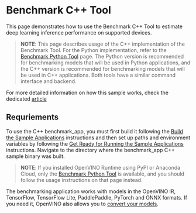 # Benchmark C++ Tool

This page demonstrates how to use the Benchmark C++ Tool to estimate deep learning inference performance on supported devices.

> **NOTE**: This page describes usage of the C++ implementation of the Benchmark Tool. For the Python implementation, refer to the [Benchmark Python Tool](https://docs.openvino.ai/2023.3/openvino_inference_engine_tools_benchmark_tool_README.html) page. The Python version is recommended for benchmarking models that will be used in Python applications, and the C++ version is recommended for benchmarking models that will be used in C++ applications. Both tools have a similar command interface and backend.

For more detailed information on how this sample works, check the dedicated [article](https://docs.openvino.ai/2023.3/openvino_inference_engine_samples_benchmark_app_README.html)

## Requriements

To use the C++ benchmark_app, you must first build it following the [Build the Sample Applications](https://docs.openvino.ai/2023.3/openvino_docs_OV_UG_Samples_Overview.html) instructions and then set up paths and environment variables by following the [Get Ready for Running the Sample Applications](https://docs.openvino.ai/2023.3/openvino_docs_get_started_get_started_demos.html) instructions. Navigate to the directory where the benchmark_app C++ sample binary was built.

> **NOTE**: If you installed OpenVINO Runtime using PyPI or Anaconda Cloud, only the [Benchmark Python Tool](https://docs.openvino.ai/2023.3/openvino_inference_engine_tools_benchmark_tool_README.html) is available, and you should follow the usage instructions on that page instead.

The benchmarking application works with models in the OpenVINO IR, TensorFlow, TensorFlow Lite, PaddlePaddle, PyTorch and ONNX formats. If you need it, OpenVINO also allows you to [convert your models](https://docs.openvino.ai/2023.3/openvino_docs_MO_DG_Deep_Learning_Model_Optimizer_DevGuide.html).
